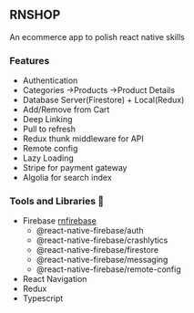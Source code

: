 ## RNSHOP

An ecommerce app to polish react native skills

### Features

- Authentication
- Categories ->Products ->Product Details
- Database Server(Firestore) + Local(Redux)
- Add/Remove from Cart
- Deep Linking
- Pull to refresh
- Redux thunk middleware for API
- Remote config
- Lazy Loading
- Stripe for payment gateway
- Algolia for search index

### Tools and Libraries :hammer:

- Firebase [rnfirebase](https://rnfirebase.io/)
  - @react-native-firebase/auth
  - @react-native-firebase/crashlytics
  - @react-native-firebase/firestore
  - @react-native-firebase/messaging
  - @react-native-firebase/remote-config
- React Navigation
- Redux
- Typescript
